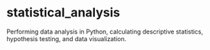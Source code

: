 # statistical_analysis
Performing data analysis in Python, calculating descriptive statistics, hypothesis testing, and data visualization.
